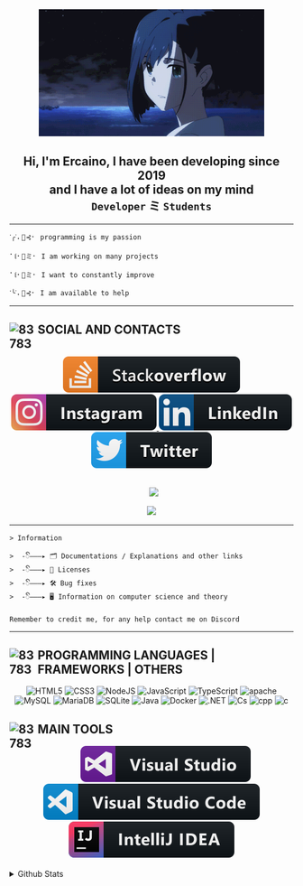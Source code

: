 <!--IMG PRESENTAZIONE-->
<div align="center" style"border-radius:15px">
  <img src="https://raw.githubusercontent.com/Ercaino/Ercaino/master/images/anime.gif" style"width: 100%;border-radius:15px">
</div>

<!--TEXT PRESENTAZIONE-->
## <div align="center">Hi, I'm Ercaino, I have been developing since 2019 <br> and I have a lot of ideas on my mind <br>`Developer` ミ `Students`</div>  

***

    𐩐╭ᣟ⠄🌴⊰⠂ programming is my passion

    ⠁꒲⠂🌴ミ⠂ I am working on many projects

    ⠁꒲⠂🌴ミ⠂ I want to constantly improve
    
    𐩐╰ᣟ⠄🌴⊰⠂ I am available to help
***

<!--SOCIAL-->
<div>
    <h2 aling="Lateral">
        <img src="https://i.postimg.cc/s1FC0Yd9/837833354232856636.gif" alt="837833354232856636" style="float:left;width:50px;height:50px;"/>  SOCIAL AND CONTACTS
    </h2>
</div> 
&nbsp;

<div align="center" style="text-decoration: none;">
    <a href="https://stackoverflow.com/users/17919376/ercaino?tab=profile">
        <img src="https://raw.githubusercontent.com/Ercaino/Ercaino/master/images/stackOverflow.svg" style="vertical-align:top margin:6px 9px">
    </a>
    <a href="https://instagram.com/_.ercaino._?r=nametag">
        <img src="https://raw.githubusercontent.com/Ercaino/Ercaino/master/images/instagram.svg" style="vertical-align:top margin:6px 9px">
    </a>
    <a href="https://www.linkedin.com/in/fulvio-sappia-1b5315239">
        <img src="https://raw.githubusercontent.com/Ercaino/Ercaino/master/images/linkedIn.svg" style="vertical-align:top margin:6px 9px">
    </a>
    <a href="https://twitter.com/Ercaino_exe">
        <img src="https://raw.githubusercontent.com/Ercaino/Ercaino/master/images/twitter.svg" style="vertical-align:top margin:6px 9px">
    </a>
</div>

<br>
<p align="center">
    &nbsp;
    <a href="mailto:nome" target="_blank">
    <img src="https://img.shields.io/badge/nome-eMail-000000.svg?style=for-the-badge">
    </a>
</p>

<!-- CARD DS STANDARD
<p align="center">
    <a href="https://discord.com/users/713013939025477712">
    <img src="https://lanyard.cnrad.dev/api/713013939025477712">
    </a>
</p>
-->

<p align="center">
    <a href="https://discord.com/users/713013939025477712">
    <img src="https://lanyard.cnrad.dev/api/713013939025477712?theme=dark&bg=121110&borderRadius=30px&animated=true&idleMessage=Probably%20inactive%20or%20doing%20something%20else">
    </a>
</p>

***
<!--INFORMATION-->
```
> Information

>  -ꦼ———▸ 🗂️ Documentations / Explanations and other links
>  -ꦼ———▸ 📑 Licenses
>  -ꦼ———▸ 🛠️ Bug fixes
>  -ꦼ———▸ 🖥️ Information on computer science and theory

Remember to credit me, for any help contact me on Discord
```

***
<!--PROGRAMMING LANGUAGES | FRAMEWORKS | OTHERS-->
<div>
    <h2 aling="Lateral">
        <img src="https://i.postimg.cc/vHXybVsh/Immagine-2022-08-04-235654-preview-rev-1.png" alt="837833354232856636" style="float:left;width:50px;height:50px;"/>  PROGRAMMING LANGUAGES | FRAMEWORKS | OTHERS
    </h2>
</div> 

<div>
    <p align="center">
        <img alt="HTML5" src="https://img.shields.io/badge/html5-000000.svg?&style=for-the-badge&logo=html5&logoColor=white" />
        <img alt="CSS3" src="https://img.shields.io/badge/css3-000000.svg?&style=for-the-badge&logo=css3&logoColor=white" />
        <img alt="NodeJS" src="https://img.shields.io/badge/node.js-000000.svg?&style=for-the-badge&logo=node.js&logoColor=white" />
        <img alt="JavaScript" src="https://img.shields.io/badge/javascript-000000.svg?&style=for-the-badge&logo=javascript&logoColor=%23F7DF1E" />
        <img alt="TypeScript" src="https://img.shields.io/badge/typescript-000000.svg?&style=for-the-badge&logo=typescript&logoColor=%448cab" />
        <img alt="apache" src="https://img.shields.io/badge/apache-000000.svg?&style=for-the-badge&logo=apache&logoColor=white" />
        <img alt="MySQL" src="https://img.shields.io/badge/mysql-000000.svg?&style=for-the-badge&logo=mysql&logoColor=white" />
        <img alt="MariaDB" src="https://img.shields.io/badge/MariaDB-000000?style=for-the-badge&logo=mariadb&logoColor=white" />
        <img alt="SQLite" src="https://img.shields.io/badge/sqlite-000000.svg?style=for-the-badge&logo=sqlite&logoColor=white" />
        <img alt="Java" src="https://img.shields.io/badge/java-000000.svg?&style=for-the-badge&logo=javajre&logoColor=white" />
        <img alt="Docker" src="https://img.shields.io/badge/docker-000000.svg?style=for-the-badge&logo=docker&logoColor=white" />
        <img alt=".NET" src="https://img.shields.io/badge/.NET-000000?style=for-the-badge&logo=.net&logoColor=white" />
        <img alt="Cs" src="https://img.shields.io/badge/c%23-000000.svg?style=for-the-badge&logo=c-sharp&logoColor=white" />
        <img alt="cpp" src="https://img.shields.io/badge/c++-000000?style=for-the-badge&logo=cplusplus&logoColor=white" />
        <img alt="c" src="https://img.shields.io/badge/c-000000?style=for-the-badge&logo=c&logoColor=white" />
    </p>
</div>


<!--TOOLS-->
<div>
    <h2 aling="Lateral">
        <img src="https://i.postimg.cc/Kcr9p1CD/gra.gif" alt="837833354232856636" style="float:left;width:50px;height:50px;"/>  MAIN TOOLS
    </h2>
</div>  

<div align="center" style="text-decoration: none;">  
  <a href="https://visualstudio.microsoft.com/it/">
      <img src="https://raw.githubusercontent.com/MikeCodesDotNET/ColoredBadges/4a38660afb7be89a6032218589b4454a1285c7f8/svg/dev/tools/visualstudio.svg" style="vertical-align:top margin:6px 9px">
  </a> 
  <a href="https://code.visualstudio.com/">
      <img src="https://raw.githubusercontent.com/MikeCodesDotNET/ColoredBadges/4a38660afb7be89a6032218589b4454a1285c7f8/svg/dev/tools/visualstudio_code.svg" style="vertical-align:top margin:6px 9px">
  </a>  
  <a href="https://www.jetbrains.com/idea/">
      <img src="https://raw.githubusercontent.com/MikeCodesDotNET/ColoredBadges/4a38660afb7be89a6032218589b4454a1285c7f8/svg/dev/tools/jetbrains_intellij.svg" style="vertical-align:top margin:6px 9px">
  </a>
</div>

<!--STATS--> 
<div>
    &nbsp;
        <details>
        &nbsp;
            <summary>Github Stats</summary>
                <p align="center">
                    <a href="https://github.com/anuraghazra/github-readme-stats">
                        <img src="https://github-readme-stats.vercel.app/api?username=Ercaino&show_icons=true&count_private=true&hide=issues&theme=dark" />
                        &nbsp;
                    </a>
                    <a href="https://github.com/anuraghazra/github-readme-stats">
                        <img src="https://github-readme-stats.vercel.app/api/top-langs/?username=Ercaino&theme=dark" />
                    </a>
                </p>
        </details>
</div>



<!--
**Ercaino/Ercaino** is a ✨ _special_ ✨ repository because its `README.md` (this file) appears on your GitHub profile.

Here are some ideas to get you started:

- 🔭 I’m currently working on ...
- 🌱 I’m currently learning ...
- 👯 I’m looking to collaborate on ...
- 🤔 I’m looking for help with ...
- 💬 Ask me about ...
- 📫 How to reach me: ...
- 😄 Pronouns: ...
- ⚡ Fun fact: ...
-->
